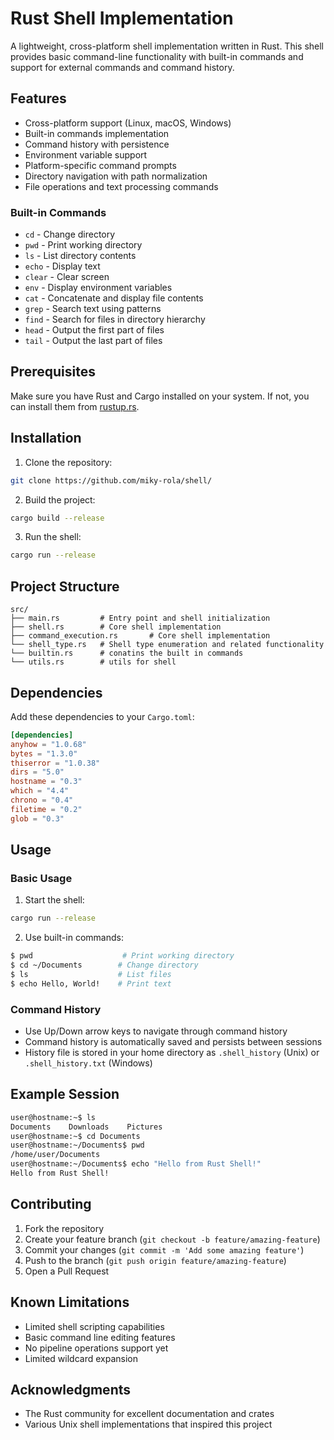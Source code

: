 # Rust Shell Implementation

A lightweight, cross-platform shell implementation written in Rust. This shell provides basic command-line functionality with built-in commands and support for external commands and command history.

## Features

- Cross-platform support (Linux, macOS, Windows)
- Built-in commands implementation
- Command history with persistence
- Environment variable support
- Platform-specific command prompts
- Directory navigation with path normalization
- File operations and text processing commands

### Built-in Commands

- `cd` - Change directory
- `pwd` - Print working directory
- `ls` - List directory contents
- `echo` - Display text
- `clear` - Clear screen
- `env` - Display environment variables
- `cat` - Concatenate and display file contents
- `grep` - Search text using patterns
- `find` - Search for files in directory hierarchy
- `head` - Output the first part of files
- `tail` - Output the last part of files

## Prerequisites

Make sure you have Rust and Cargo installed on your system. If not, you can install them from [rustup.rs](https://rustup.rs/).

## Installation

1. Clone the repository:
```bash
git clone https://github.com/miky-rola/shell/
```

2. Build the project:
```bash
cargo build --release
```

3. Run the shell:
```bash
cargo run --release
```

## Project Structure

```
src/
├── main.rs         # Entry point and shell initialization
├── shell.rs        # Core shell implementation
├── command_execution.rs       # Core shell implementation
└── shell_type.rs   # Shell type enumeration and related functionality
└── builtin.rs      # conatins the built in commands
└── utils.rs        # utils for shell
```

## Dependencies

Add these dependencies to your `Cargo.toml`:

```toml
[dependencies]
anyhow = "1.0.68"                                
bytes = "1.3.0"                                 
thiserror = "1.0.38"                             
dirs = "5.0"
hostname = "0.3"
which = "4.4"
chrono = "0.4"
filetime = "0.2"
glob = "0.3"
```

## Usage

### Basic Usage

1. Start the shell:
```bash
cargo run --release
```

2. Use built-in commands:
```bash
$ pwd                    # Print working directory
$ cd ~/Documents        # Change directory
$ ls                    # List files
$ echo Hello, World!    # Print text
```

### Command History

- Use Up/Down arrow keys to navigate through command history
- Command history is automatically saved and persists between sessions
- History file is stored in your home directory as `.shell_history` (Unix) or `.shell_history.txt` (Windows)

## Example Session

```bash
user@hostname:~$ ls
Documents    Downloads    Pictures
user@hostname:~$ cd Documents
user@hostname:~/Documents$ pwd
/home/user/Documents
user@hostname:~/Documents$ echo "Hello from Rust Shell!"
Hello from Rust Shell!
```

## Contributing

1. Fork the repository
2. Create your feature branch (`git checkout -b feature/amazing-feature`)
3. Commit your changes (`git commit -m 'Add some amazing feature'`)
4. Push to the branch (`git push origin feature/amazing-feature`)
5. Open a Pull Request

## Known Limitations

- Limited shell scripting capabilities
- Basic command line editing features
- No pipeline operations support yet
- Limited wildcard expansion


## Acknowledgments

- The Rust community for excellent documentation and crates
- Various Unix shell implementations that inspired this project